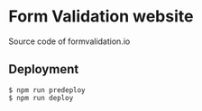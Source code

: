 # Form Validation website

Source code of formvalidation.io

## Deployment

```
$ npm run predeploy
$ npm run deploy
```

